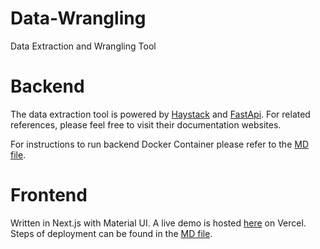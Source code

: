 # Data-Wrangling
Data Extraction and Wrangling Tool

# Backend
The data extraction tool is powered by [Haystack](https://haystack.deepset.ai) and [FastApi](https://fastapi.tiangolo.com). For related references, please feel free to visit their documentation websites.

For instructions to run backend Docker Container please refer to the [MD file](/backend/README.md).

# Frontend
Written in Next.js with Material UI. A live demo is hosted [here](https://data-wrangling-btsa.vercel.app) on Vercel. Steps of deployment can be found in the [MD file](/frontend/README.md).
